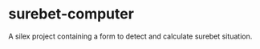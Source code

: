 surebet-computer
===============

A silex project containing a form to detect and calculate surebet situation.
